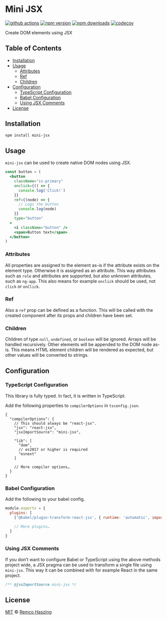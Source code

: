 # Mini JSX

[![github actions](https://github.com/remcohaszing/mini-jsx/actions/workflows/ci.yaml/badge.svg)](https://github.com/remcohaszing/mini-jsx/actions/workflows/ci.yaml)
[![npm version](https://img.shields.io/npm/v/mini-jsx)](https://www.npmjs.com/package/mini-jsx)
[![npm downloads](https://img.shields.io/npm/dm/mini-jsx)](https://www.npmjs.com/package/mini-jsx)
[![codecov](https://codecov.io/gh/remcohaszing/mini-jsx/branch/main/graph/badge.svg)](https://codecov.io/gh/remcohaszing/mini-jsx)

Create DOM elements using JSX

## Table of Contents

- [Installation](#installation)
- [Usage](#usage)
  - [Attributes](#attributes)
  - [Ref](#ref)
  - [Children](#children)
- [Configuration](#configuration)
  - [TypeScript Configuration](#typescript-configuration)
  - [Babel Configuration](#babel-configuration)
  - [Using JSX Comments](#using-jsx-comments)
- [License](#license)

## Installation

```sh
npm install mini-jsx
```

## Usage

`mini-jsx` can be used to create native DOM nodes using JSX.

```jsx
const button = (
  <button
    className="is-primary"
    onclick={() => {
      console.log('Click!')
    }}
    ref={(node) => {
      // Logs the button
      console.log(node)
    }}
    type="button"
  >
    <i className="button" />
    <span>Button text</span>
  </button>
)
```

### Attributes

All properties are assigned to the element as-is if the attribute exists on the element type.
Otherwise it is assigned as an attribute. This way attributes such as `role` and attributes are
supported, but also unknown attributes, such as `ng-app`. This also means for example `onclick`
should be used, not `click` or `onClick`.

### Ref

Also a `ref` prop can be defined as a function. This will be called with the created component after
its props and children have been set.

### Children

Children of type `null`, `undefined`, or `boolean` will be ignored. Arrays will be handled
recursively. Other elements will be appended to the DOM node as-is. This means HTML element children
will be rendered as expected, but other values will be converted to strings.

## Configuration

### TypeScript Configuration

This library is fully typed. In fact, it is written in TypeScript.

Add the following properties to `compilerOptions` in `tsconfig.json`.

```jsonc
{
  "compilerOptions": {
    // This should always be "react-jsx".
    "jsx": "react-jsx",
    "jsxImportSource": "mini-jsx",

    "lib": [
      "dom",
      // es2017 or higher is required
      "esnext"
    ]

    // More compiler options…
  }
}
```

### Babel Configuration

Add the following to your babel config.

```js
module.exports = {
  plugins: [
    ['@babel/plugin-transform-react-jsx', { runtime: 'automatic', importSource: 'mini-jsx' }]

    // More plugins…
  ]
}
```

### Using JSX Comments

If you don’t want to configure Babel or TypeScript using the above methods project wide, a JSX
pragma can be used to transform a single file using `mini-jsx`. This way it can be combined with for
example React in the same project.

```js
/** @jsxImportSource mini-jsx */
```

## License

[MIT](./LICENSE.md) © [Remco Haszing](https://github.com/remcohaszing)
